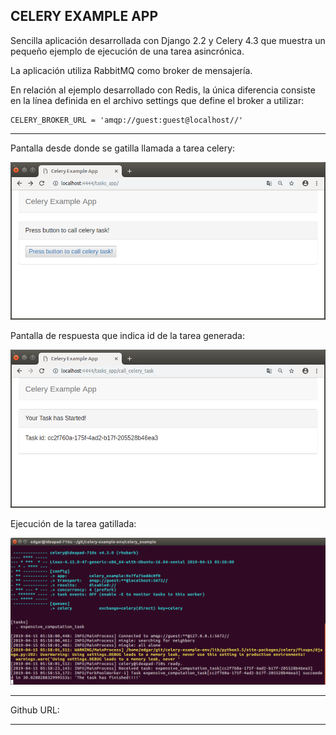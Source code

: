 CELERY EXAMPLE APP
---------------------------------------------------------------------------------------------------------------------

Sencilla aplicación desarrollada con Django 2.2 y Celery 4.3 que 
muestra un pequeño ejemplo de ejecución de una tarea asincrónica.

La aplicación utiliza RabbitMQ como broker de mensajería.

En relación al ejemplo desarrollado con Redis, la única diferencia
consiste en la línea definida en el archivo settings que define
el broker a utilizar:

    CELERY_BROKER_URL = 'amqp://guest:guest@localhost//'

---------------------------------------------------------------------------------------------------------------------

Pantalla desde donde se gatilla llamada a tarea celery:

![Screenshot 1](screenshots/celery_call_with_rabbitmq.png)


Pantalla de respuesta que indica id de la tarea generada:

![Screenshot 2](screenshots/celery_response_with_rabbitmq.png)


Ejecución de la tarea gatillada:

![Screenshot 3](screenshots/task_execution_with_rabbitmq.png)


---------------------------------------------------------------------------------------------------------------------

Github URL: 


---------------------------------------------------------------------------------------------------------------------
